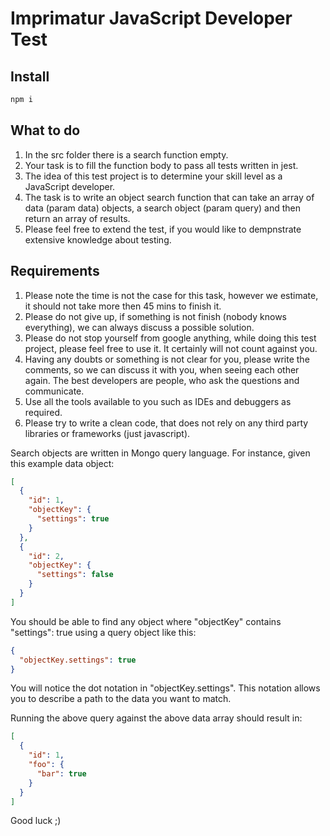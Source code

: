 # Imprimatur JavaScript Developer Test

## Install

```bash
npm i
```

## What to do

1. In the src folder there is a search function empty.
2. Your task is to fill the function body to pass all tests written in jest.
3. The idea of this test project is to determine your skill level as a JavaScript developer.
4. The task is to write an object search function that can take an array of data (param data) objects, a search object (param query) and then return an array of results.
5. Please feel free to extend the test, if you would like to dempnstrate extensive knowledge about testing.

## Requirements

1.  Please note the time is not the case for this task, however we estimate, it should not take more then 45 mins to finish it.
2.  Please do not give up, if something is not finish (nobody knows everything), we can always discuss a possible solution.
3.  Please do not stop yourself from google anything, while doing this test project, please feel free to use it. It certainly will not count against you.
4.  Having any doubts or something is not clear for you, please write the comments, so we can discuss it with you, when seeing each other again. The best developers are people, who ask the questions and communicate.
5.  Use all the tools available to you such as IDEs and debuggers as required.
6.  Please try to write a clean code, that does not rely on any third party libraries or frameworks (just javascript).

Search objects are written in Mongo query language. For instance, given this example data object:

```json
[
  {
    "id": 1,
    "objectKey": {
      "settings": true
    }
  },
  {
    "id": 2,
    "objectKey": {
      "settings": false
    }
  }
]
```

You should be able to find any object where "objectKey" contains "settings": true using a query object like this:

```json
{
  "objectKey.settings": true
}
```

You will notice the dot notation in "objectKey.settings". This notation allows you to describe a path to the data you want to match.

Running the above query against the above data array should result in:

```json
[
  {
    "id": 1,
    "foo": {
      "bar": true
    }
  }
]
```

Good luck ;)
